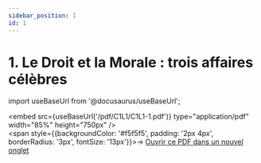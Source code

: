 ```yaml
---
sidebar_position: 1
id: 1
---
```

# 1. Le Droit et la Morale : trois affaires célèbres

import useBaseUrl from '@docusaurus/useBaseUrl';

<embed
  src={useBaseUrl('/pdf/C1L1/C1L1-1.pdf')}
  type="application/pdf"
  width="85%"
  height="750px"
/>
<br/>
<span style={{backgroundColor: '#f5f5f5', padding: '2px 4px', borderRadius: '3px', fontSize: '13px'}}>→ [Ouvrir ce PDF dans un nouvel onglet](/pdf/C1L1/C1L1-1.pdf)</span>

